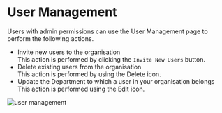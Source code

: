 # User Management

Users with admin permissions can use the User Management page to perform the following actions.

* Invite new users to the organisation <br/>This action is performed by clicking the `Invite New Users` button.
* Delete existing users from the organisation <br/>This action is performed by using the Delete icon.
* Update the Department to which a user in your organisation belongs <br/>This action is performed using the Edit icon. 


![user management](https://botlhale-ai-assets.s3.amazonaws.com/doc-imgs/user-management.png)


